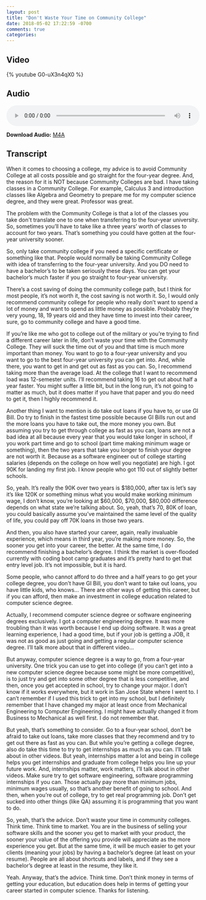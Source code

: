 ```yaml
---
layout: post
title: "Don't Waste Your Time on Community College"
date: 2018-05-02 17:22:59 -0700
comments: true
categories:
---
```


## Video

{% youtube G0-uX3n4qX0 %}

## Audio
<audio controls="controls" style="width: 100%">
  <source src="{{ site.baseurl }}/audio/dont_waste_your_time_on_community_colleges-g0-ux3n4qx0.m4a">
  Your browser does not support the <code>audio</code> element.
</audio>
<p>
    <strong>Download Audio:</strong>
    <a href="{{ site.baseurl }}/audio/dont_waste_your_time_on_community_colleges-g0-ux3n4qx0.m4a">M4A</a>
</p>

## Transcript

When it comes to choosing a college, my advice is to avoid Community College at all costs possible and go straight for the four-year degree. And, the reason for it is NOT because Community Colleges are bad. I have taking classes in a Community College. For example, Calculus 3 and introduction classes like Algebra and Geometry to prepare me for my computer science degree, and they were great. Professor was great.

The problem with the Community College is that a lot of the classes you take don't translate one to one when transferring to the four-year university. So, sometimes you’ll have to take like a three years’ worth of classes to account for two years. That’s something you could have gotten at the four-year university sooner.

So, only take community college if you need a specific certificate or something like that. People would normally be taking Community College with idea of transferring to the four-year university. And you DO need to have a bachelor’s to be taken seriously these days. You can get your bachelor’s much faster if you go straight to four-year university.

There’s a cost saving of doing the community college path, but I think for most people, it’s not worth it, the cost saving is not worth it. So, I would only recommend community college for people who really don’t want to spend a lot of money and want to spend as little money as possible. Probably they’re very young, 18, 19 years old and they have time to invest into their career, sure, go to community college and have a good time.

If you’re like me who got to college out of the military or you’re trying to find a different career later in life, don’t waste your time with the Community College. They will suck the time out of you and that time is much more important than money. You want to go to a four-year university and you want to go to the best four-year university you can get into. And, while there, you want to get in and get out as fast as you can. So, I recommend taking more than the average load. At the college that I want to recommend load was 12-semester units. I’ll recommend taking 16 to get out about half a year faster. You might suffer a little bit, but in the long run, it’s not going to matter as much, but it does matter if you have that paper and you do need to get it, then I highly recommend it.

Another thing I want to mention is do take out loans if you have to, or use GI Bill. Do try to finish in the fastest time possible because GI Bills run out and the more loans you have to take out, the more money you own. But assuming you try to get through college as fast as you can, loans are not a bad idea at all because every year that you would take longer in school, if you work part time and go to school (part time making minimum wage or something), then the two years that take you longer to finish your degree are not worth it. Because as a software engineer out of college starting salaries (depends on the college on how well you negotiate) are high. I got 90K for landing my first job. I know people who got 110 out of slightly better schools.

So, yeah. It’s really the 90K over two years is $180,000, after tax is let’s say it’s like 120K or something minus what you would make working minimum wage, I don’t know, you’re looking at  $60,000, $70,000, $80,000 difference depends on what state we’re talking about. So, yeah, that’s 70, 80K of loan, you could basically assume you’ve maintained the same level of the quality of life, you could pay off 70K loans in those two years.

And then, you also have started your career, again, really invaluable experience, which means in third year, you’re making more money. So, the sooner you get into your career, the better. At the same time, I do recommend finishing a bachelor’s degree. I think the market is over-flooded currently with coding boot camp graduates and it’s pretty hard to get that entry level job. It’s not impossible, but it is hard.

Some people, who cannot afford to do three and a half years to go get your college degree, you don’t have GI Bill, you don’t want to take out loans, you have little kids, who knows... There are other ways of getting this career, but if you can afford, then make an investment in college education related to computer science degree.

Actually, I recommend computer science degree or software engineering degrees exclusively. I got a computer engineering degree. It was more troubling than it was worth because I end up doing software. It was a great learning experience, I had a good time, but if your job is getting a JOB, it was not as good as just going and getting a regular computer science degree. I’ll talk more about that in different video...

But anyway, computer science degree is a way to go, from a four-year university. One trick you can use to get into college (if you can’t get into a new computer science degree because some might be more competitive), is to just try and get into some other degree that is less competitive, and then, once you get accepted in school, try to change your major. I don’t know if it works everywhere, but it work in San Jose State where I went to. I can’t remember if I used this trick to get into my school, but I definitely remember that I have changed my major at least once from Mechanical Engineering to Computer Engineering. I might have actually changed it from Business to Mechanical as well first. I do not remember that.

But yeah, that’s something to consider. Go to a four-year school, don’t be afraid to take out loans, take more classes that they recommend and try to get out there as fast as you can. But while you’re getting a college degree, also do take this time to try to get internships as much as you can. I’ll talk about in other videos. But yeah, internships matter a lot and being in college helps you get internships and graduate from college helps you line up your future work. And, internships matter, work matters, I’ll talk about in other videos. Make sure try to get software engineering, software programming internships if you can. Those actually pay more than minimum jobs, minimum wages usually, so that’s another benefit of going to school. And then, when you’re out of college, try to get real programming job. Don’t get sucked into other things (like QA) assuming it is programming that you want to do.

So, yeah, that’s the advice. Don’t waste your time in community colleges. Think time. Think time to market. You are in the business of selling your software skills and the sooner you get to market with your product, the sooner your value of the offering you provide will appreciate as the more experience you get. But at the same time, it will be much easier to get your clients (meaning your jobs) by having a bachelor’s degree (at least on your resume). People are all about shortcuts and labels, and if they see a bachelor’s degree at least in the resume, they like it.

Yeah. Anyway, that’s the advice. Think time. Don’t think money in terms of getting your education, but education does help in terms of getting your career started in computer science. Thanks for listening.
